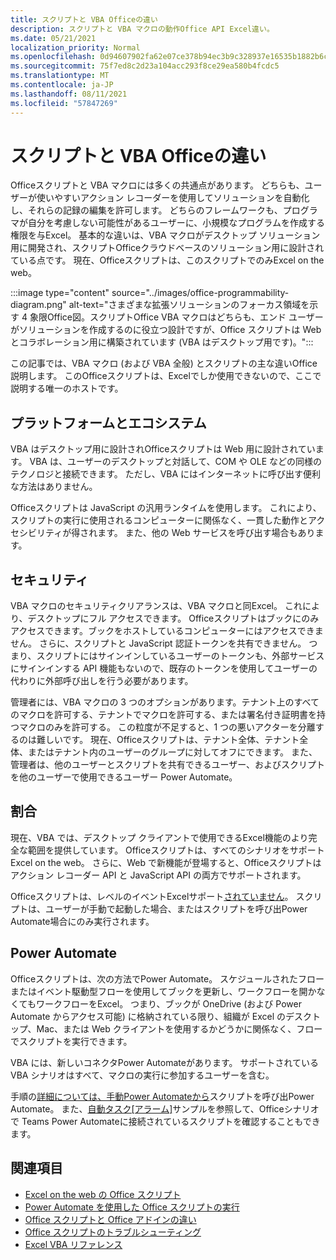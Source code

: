 ```yaml
---
title: スクリプトと VBA Officeの違い
description: スクリプトと VBA マクロの動作Office API Excel違い。
ms.date: 05/21/2021
localization_priority: Normal
ms.openlocfilehash: 0d94607902fa62e07ce378b94ec3b9c328937e16535b1882b6cad5bd76212b33
ms.sourcegitcommit: 75f7ed8c2d23a104acc293f8ce29ea580b4fcdc5
ms.translationtype: MT
ms.contentlocale: ja-JP
ms.lasthandoff: 08/11/2021
ms.locfileid: "57847269"
---
```

# <a name="differences-between-office-scripts-and-vba-macros"></a>スクリプトと VBA Officeの違い

Officeスクリプトと VBA マクロには多くの共通点があります。 どちらも、ユーザーが使いやすいアクション レコーダーを使用してソリューションを自動化し、それらの記録の編集を許可します。 どちらのフレームワークも、プログラマが自分を考慮しない可能性があるユーザーに、小規模なプログラムを作成する権限を与Excel。
基本的な違いは、VBA マクロがデスクトップ ソリューション用に開発され、スクリプトOfficeクラウドベースのソリューション用に設計されている点です。 現在、Officeスクリプトは、このスクリプトでのみExcel on the web。

:::image type="content" source="../images/office-programmability-diagram.png" alt-text="さまざまな拡張ソリューションのフォーカス領域を示す 4 象限Office図。スクリプトOffice VBA マクロはどちらも、エンド ユーザーがソリューションを作成するのに役立つ設計ですが、Office スクリプトは Web とコラボレーション用に構築されています (VBA はデスクトップ用です)。":::

この記事では、VBA マクロ (および VBA 全般) とスクリプトの主な違いOffice説明します。 このOfficeスクリプトは、Excelでしか使用できないので、ここで説明する唯一のホストです。

## <a name="platform-and-ecosystem"></a>プラットフォームとエコシステム

VBA はデスクトップ用に設計されOfficeスクリプトは Web 用に設計されています。 VBA は、ユーザーのデスクトップと対話して、COM や OLE などの同様のテクノロジと接続できます。 ただし、VBA にはインターネットに呼び出す便利な方法はありません。

Officeスクリプトは JavaScript の汎用ランタイムを使用します。 これにより、スクリプトの実行に使用されるコンピューターに関係なく、一貫した動作とアクセシビリティが得されます。 また、他の Web サービスを呼び出す場合もあります。

## <a name="security"></a>セキュリティ

VBA マクロのセキュリティクリアランスは、VBA マクロと同Excel。 これにより、デスクトップにフル アクセスできます。 Officeスクリプトはブックにのみアクセスできます。ブックをホストしているコンピューターにはアクセスできません。 さらに、スクリプトと JavaScript 認証トークンを共有できません。 つまり、スクリプトにはサインインしているユーザーのトークンも、外部サービスにサインインする API 機能もないので、既存のトークンを使用してユーザーの代わりに外部呼び出しを行う必要があります。

管理者には、VBA マクロの 3 つのオプションがあります。テナント上のすべてのマクロを許可する、テナントでマクロを許可する、または署名付き証明書を持つマクロのみを許可する。 この粒度が不足すると、1 つの悪いアクターを分離するのは難しいです。 現在、Officeスクリプトは、テナント全体、テナント全体、またはテナント内のユーザーのグループに対してオフにできます。 また、管理者は、他のユーザーとスクリプトを共有できるユーザー、およびスクリプトを他のユーザーで使用できるユーザー Power Automate。

## <a name="coverage"></a>割合

現在、VBA では、デスクトップ クライアントで使用できるExcel機能のより完全な範囲を提供しています。 Officeスクリプトは、すべてのシナリオをサポートExcel on the web。 さらに、Web で新機能が登場すると、Officeスクリプトはアクション レコーダー API と JavaScript API の両方でサポートされます。

Officeスクリプトは、レベルのイベントExcelサポート[されていません](/office/vba/excel/concepts/events-worksheetfunctions-shapes/using-events-with-excel-objects)。 スクリプトは、ユーザーが手動で起動した場合、またはスクリプトを呼び出Power Automate場合にのみ実行されます。

## <a name="power-automate"></a>Power Automate

Officeスクリプトは、次の方法でPower Automate。 スケジュールされたフローまたはイベント駆動型フローを使用してブックを更新し、ワークフローを開かなくてもワークフローをExcel。 つまり、ブックが OneDrive (および Power Automate からアクセス可能) に格納されている限り、組織が Excel のデスクトップ、Mac、または Web クライアントを使用するかどうかに関係なく、フローでスクリプトを実行できます。

VBA には、新しいコネクタPower Automateがあります。 サポートされている VBA シナリオはすべて、マクロの実行に参加するユーザーを含む。

手順の[詳細については、手動Power Automateから](../tutorials/excel-power-automate-manual.md)スクリプトを呼び出Power Automate。 また、[自動タスク[アラーム]](scenarios/task-reminders.md)サンプルを参照して、Officeシナリオで Teams Power Automateに接続されているスクリプトを確認することもできます。

## <a name="see-also"></a>関連項目

- [Excel on the web の Office スクリプト](../overview/excel.md)
- [Power Automate を使用した Office スクリプトの実行](../develop/power-automate-integration.md)
- [Office スクリプトと Office アドインの違い](add-ins-differences.md)
- [Office スクリプトのトラブルシューティング](../testing/troubleshooting.md)
- [Excel VBA リファレンス](/office/vba/api/overview/excel)
